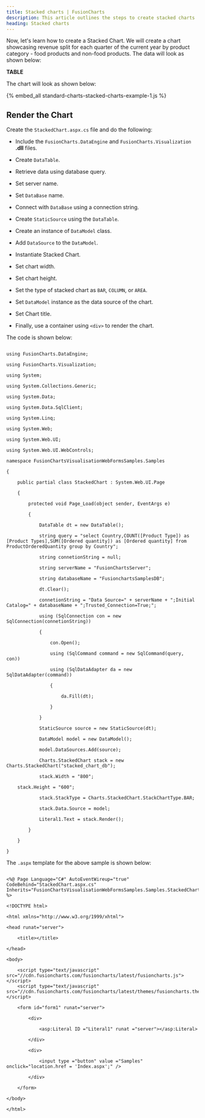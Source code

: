 ```yaml
---
title: Stacked charts | FusionCharts
description: This article outlines the steps to create stacked charts
heading: Stacked charts
---
```


Now, let's learn how to create a Stacked Chart. We will create a chart showcasing revenue split for each quarter of the current year by product category - food products and non-food products. The data will look as shown below:


**TABLE**

The chart will look as shown below:

{% embed_all standard-charts-stacked-charts-example-1.js %}

## Render the Chart

Create the `StackedChart.aspx.cs` file and do the following:

* Include the `FusionCharts.DataEngine` and `FusionCharts.Visualization` **.dll** files. 

* Create `DataTable`.

* Retrieve data using database query.

* Set server name.

* Set `DataBase` name.

* Connect with `DataBase` using a connection string.

* Create `StaticSource` using the `DataTable`.

* Create an instance of `DataModel` class.

* Add `DataSource` to the `DataModel`.

* Instantiate Stacked Chart.

* Set chart width.

* Set chart height.

* Set the type of stacked chart as `BAR`, `COLUMN`, or `AREA`.

* Set `DataModel` instance as the data source of the chart.

* Set Chart title.

* Finally, use a container using `<div>` to render the chart.

The code is shown below:

```

using FusionCharts.DataEngine;

using FusionCharts.Visualization;

using System;

using System.Collections.Generic;

using System.Data;

using System.Data.SqlClient;

using System.Linq;

using System.Web;

using System.Web.UI;

using System.Web.UI.WebControls;

namespace FusionChartsVisualisationWebFormsSamples.Samples

{

    public partial class StackedChart : System.Web.UI.Page

    {

        protected void Page_Load(object sender, EventArgs e)

        {

            DataTable dt = new DataTable();

            string query = "select Country,COUNT([Product Type]) as [Product Types],SUM([Ordered quantity]) as [Ordered quantity] from ProductOrderedQuantity group by Country";

            string connetionString = null;

            string serverName = "FusionChartsServer";

            string databaseName = "FusionchartsSamplesDB";

            dt.Clear();

            connetionString = "Data Source=" + serverName + ";Initial Catalog=" + databaseName + ";Trusted_Connection=True;";

            using (SqlConnection con = new SqlConnection(connetionString))

            {

                con.Open();

                using (SqlCommand command = new SqlCommand(query, con))

                using (SqlDataAdapter da = new SqlDataAdapter(command))

                {

                    da.Fill(dt);

                }

            }

            StaticSource source = new StaticSource(dt);

            DataModel model = new DataModel();

            model.DataSources.Add(source);

            Charts.StackedChart stack = new Charts.StackedChart("stacked_chart_db");

            stack.Width = "800";

	stack.Height = "600";

            stack.StackType = Charts.StackedChart.StackChartType.BAR;

            stack.Data.Source = model;

            Literal1.Text = stack.Render();

        }

    }

}

```

The `.aspx` template for the above sample is shown below:

``` 

<%@ Page Language="C#" AutoEventWireup="true" CodeBehind="StackedChart.aspx.cs" Inherits="FusionChartsVisualisationWebFormsSamples.Samples.StackedChart" %>

<!DOCTYPE html>

<html xmlns="http://www.w3.org/1999/xhtml">

<head runat="server">

    <title></title>

</head>

<body>

    <script type="text/javascript" src="//cdn.fusioncharts.com/fusioncharts/latest/fusioncharts.js"></script>
    <script type="text/javascript" src="//cdn.fusioncharts.com/fusioncharts/latest/themes/fusioncharts.theme.fusion.js"></script>

    <form id="form1" runat="server">

        <div>

            <asp:Literal ID ="Literal1" runat ="server"></asp:Literal>

        </div>

        <div>

            <input type ="button" value ="Samples" onclick="location.href = 'Index.aspx';" />

        </div>

    </form>

</body>

</html>

```

